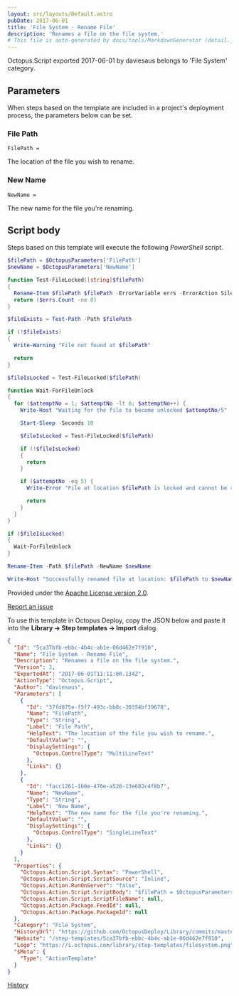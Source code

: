 ```yaml
---
layout: src/layouts/Default.astro
pubDate: 2017-06-01
title: 'File System - Rename File'
description: 'Renames a file on the file system.'
# This file is auto-generated by docs/tools/MarkdownGenerator (detail.js)
---
```


Octopus.Script exported 2017-06-01 by daviesaus belongs to 'File System' category.

## Parameters

When steps based on the template are included in a project's deployment process, the parameters below can be set.


<div class="param">

### File Path

`FilePath = `

The location of the file you wish to rename.

</div>
        
<div class="param">

### New Name

`NewName = `

The new name for the file you're renaming.

</div>
        

## Script body

Steps based on this template will execute the following *PowerShell* script.

```PowerShell
$filePath = $OctopusParameters['FilePath']
$newName = $OctopusParameters['NewName']

function Test-FileLocked([string]$filePath)
{
  Rename-Item $filePath $filePath -ErrorVariable errs -ErrorAction SilentlyContinue
  return ($errs.Count -ne 0)
}

$fileExists = Test-Path -Path $filePath

if (!$fileExists)
{
  Write-Warning "File not found at $filePath"

  return
}

$fileIsLocked = Test-FileLocked($filePath)

function Wait-ForFileUnlock
{
  for ($attemptNo = 1; $attemptNo -lt 6; $attemptNo++) {
    Write-Host "Waiting for the file to become unlocked $attemptNo/5"

    Start-Sleep -Seconds 10

    $fileIsLocked = Test-FileLocked($filePath)

    if (!$fileIsLocked)
    {
      return
    }

    if ($attemptNo -eq 5) {
      Write-Error "File at location $filePath is locked and cannot be renamed"

      return
    }
  }
}

if ($fileIsLocked)
{
  Wait-ForFileUnlock
}

Rename-Item -Path $filePath -NewName $newName

Write-Host "Successfully renamed file at location: $filePath to $newName"
```

Provided under the [Apache License version 2.0](https://github.com/OctopusDeploy/Library/blob/master/LICENSE.txt).

[Report an issue](https://github.com/OctopusDeploy/Library/issues/new?assignees=&labels=&projects=&template=bug-report.yml&title=Issue%20with%20File%20System%20-%20Rename%20File&step-template=File%20System%20-%20Rename%20File)

<div class="get-json">

To use this template in Octopus Deploy, copy the JSON below and paste it into the **Library → Step templates → Import** dialog.

```json
{
  "Id": "5ca37bfb-ebbc-4b4c-ab1e-06d462e7f910",
  "Name": "File System - Rename File",
  "Description": "Renames a file on the file system.",
  "Version": 2,
  "ExportedAt": "2017-06-01T11:11:00.134Z",
  "ActionType": "Octopus.Script",
  "Author": "daviesaus",
  "Parameters": [
    {
      "Id": "37fd875e-f5f7-493c-bb8c-30354bf39678",
      "Name": "FilePath",
      "Type": "String",
      "Label": "File Path",
      "HelpText": "The location of the file you wish to rename.",
      "DefaultValue": "",
      "DisplaySettings": {
        "Octopus.ControlType": "MultiLineText"
      },
      "Links": {}
    },
    {
      "Id": "facc1261-1b0e-476e-a520-13e682c4f8b7",
      "Name": "NewName",
      "Type": "String",
      "Label": "New Name",
      "HelpText": "The new name for the file you're renaming.",
      "DefaultValue": "",
      "DisplaySettings": {
        "Octopus.ControlType": "SingleLineText"
      },
      "Links": {}
    }
  ],
  "Properties": {
    "Octopus.Action.Script.Syntax": "PowerShell",
    "Octopus.Action.Script.ScriptSource": "Inline",
    "Octopus.Action.RunOnServer": "false",
    "Octopus.Action.Script.ScriptBody": "$filePath = $OctopusParameters['FilePath']\n$newName = $OctopusParameters['NewName']\n\nfunction Test-FileLocked([string]$filePath)\n{\n  Rename-Item $filePath $filePath -ErrorVariable errs -ErrorAction SilentlyContinue\n  return ($errs.Count -ne 0)\n}\n\n$fileExists = Test-Path -Path $filePath\n\nif (!$fileExists)\n{\n  Write-Warning \"File not found at $filePath\"\n\n  return\n}\n\n$fileIsLocked = Test-FileLocked($filePath)\n\nfunction Wait-ForFileUnlock\n{\n  for ($attemptNo = 1; $attemptNo -lt 6; $attemptNo++) {\n    Write-Host \"Waiting for the file to become unlocked $attemptNo/5\"\n\n    Start-Sleep -Seconds 10\n\n    $fileIsLocked = Test-FileLocked($filePath)\n\n    if (!$fileIsLocked)\n    {\n      return\n    }\n\n    if ($attemptNo -eq 5) {\n      Write-Error \"File at location $filePath is locked and cannot be renamed\"\n\n      return\n    }\n  }\n}\n\nif ($fileIsLocked)\n{\n  Wait-ForFileUnlock\n}\n\nRename-Item -Path $filePath -NewName $newName\n\nWrite-Host \"Successfully renamed file at location: $filePath to $newName\"",
    "Octopus.Action.Script.ScriptFileName": null,
    "Octopus.Action.Package.FeedId": null,
    "Octopus.Action.Package.PackageId": null
  },
  "Category": "File System",
  "HistoryUrl": "https://github.com/OctopusDeploy/Library/commits/master/step-templates//opt/buildagent/work/75443764cd38076d/step-templates/file-system-rename-file.json",
  "Website": "/step-templates/5ca37bfb-ebbc-4b4c-ab1e-06d462e7f910",
  "Logo": "https://i.octopus.com/library/step-templates/filesystem.png",
  "$Meta": {
    "Type": "ActionTemplate"
  }
}
```

[History](https://github.com/OctopusDeploy/Library/commits/master/step-templates/https://github.com/OctopusDeploy/Library/commits/master/step-templates//opt/buildagent/work/75443764cd38076d/step-templates/file-system-rename-file.json)

</div>
